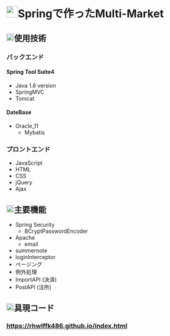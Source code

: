 # <img src="https://user-images.githubusercontent.com/82794417/133746730-120e2ae3-ac24-4b9e-bba7-3d315f096418.png" width="30px" height="30px"></img>Springで作ったMulti-Market

## <img src="https://user-images.githubusercontent.com/82794417/133746737-e8937ec2-f958-4ea6-b94e-e8837a3963ff.png" width="20px" height="20px"></img>使用技術
### バックエンド
#### Spring Tool Suite4
  * Java 1.8 version
  * SpringMVC
  * Tomcat
    
#### DateBase
  * Oracle_11
     * Mybatis
   
### プロントエンド
  * JavaScript
  * HTML
  * CSS
  * jQuery
  * Ajax
  
## <img src="https://user-images.githubusercontent.com/82794417/133746737-e8937ec2-f958-4ea6-b94e-e8837a3963ff.png" width="20px" height="20px"></img>主要機能
  * Spring Security
    * BCryptPasswordEncoder
  * Apache
    * email
  * summernote
  * loginInterceptor
  * ページング
  * 例外処理
  * ImportAPI (決済)
  * PostAPI (注所)
  
## <img src="https://user-images.githubusercontent.com/82794417/133746737-e8937ec2-f958-4ea6-b94e-e8837a3963ff.png" width="20px" height="20px"></img>具現コード
 
### https://rhwlffk486.github.io/index.html
  
